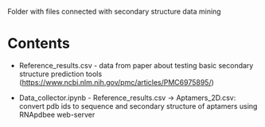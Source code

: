 Folder with files connected with secondary structure data mining
<h1>Contents</h1>

- Reference_results.csv - data from paper about testing basic secondary structure prediction tools (https://www.ncbi.nlm.nih.gov/pmc/articles/PMC6975895/)

- Data_collector.ipynb - Reference_results.csv -> Aptamers_2D.csv: convert pdb ids to sequence and secondary structure of aptamers using RNApdbee web-server
